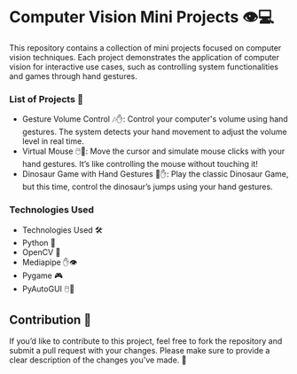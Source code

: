 # Computer Vision Mini Projects 👁️💻
This repository contains a collection of mini projects focused on computer vision techniques. Each project demonstrates the application of computer vision for interactive use cases, such as controlling system functionalities and games through hand gestures.

### List of Projects 🚀
- Gesture Volume Control 🎶✋: Control your computer's volume using hand gestures. The system detects your hand movement to adjust the volume level in real time.
- Virtual Mouse 🖱️👋: Move the cursor and simulate mouse clicks with your hand gestures. It’s like controlling the mouse without touching it! 
- Dinosaur Game with Hand Gestures 🦖✋: Play the classic Dinosaur Game, but this time, control the dinosaur’s jumps using your hand gestures. 

### Technologies Used
- Technologies Used 🛠️
- Python 🐍
- OpenCV 📸
- Mediapipe ✋👁️
- Pygame 🎮
- PyAutoGUI 🖱️🤖

## Contribution 🤝
If you’d like to contribute to this project, feel free to fork the repository and submit a pull request with your changes. Please make sure to provide a clear description of the changes you've made. 📝

